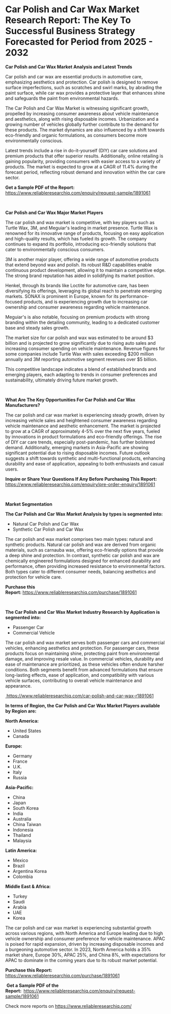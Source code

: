 <p><h1>Car Polish and Car Wax Market Research Report: The Key To Successful Business Strategy Forecasted for Period from 2025 - 2032</h1></p><p><strong>Car Polish and Car Wax Market Analysis and Latest Trends</strong></p>
<p><p>Car polish and car wax are essential products in automotive care, emphasizing aesthetics and protection. Car polish is designed to remove surface imperfections, such as scratches and swirl marks, by abrading the paint surface, while car wax provides a protective layer that enhances shine and safeguards the paint from environmental hazards.</p><p>The Car Polish and Car Wax Market is witnessing significant growth, propelled by increasing consumer awareness about vehicle maintenance and aesthetics, along with rising disposable incomes. Urbanization and a growing number of vehicles globally further contribute to the demand for these products. The market dynamics are also influenced by a shift towards eco-friendly and organic formulations, as consumers become more environmentally conscious.</p><p>Latest trends include a rise in do-it-yourself (DIY) car care solutions and premium products that offer superior results. Additionally, online retailing is gaining popularity, providing consumers with easier access to a variety of products. The market is expected to grow at a CAGR of 11.4% during the forecast period, reflecting robust demand and innovation within the car care sector.</p></p>
<p><strong>Get a Sample PDF of the Report:&nbsp;</strong> <a href="https://www.reliableresearchiq.com/enquiry/request-sample/1891061?utm_campaign=103&utm_medium=2&utm_source=Github&utm_content=ia&utm_term=14012025&utm_id=car-polish-and-car-wax">https://www.reliableresearchiq.com/enquiry/request-sample/1891061</a></p>
<p>&nbsp;</p>
<p><strong>Car Polish and Car Wax Major Market Players</strong></p>
<p><p>The car polish and wax market is competitive, with key players such as Turtle Wax, 3M, and Meguiar's leading in market presence. Turtle Wax is renowned for its innovative range of products, focusing on easy application and high-quality results, which has fueled its growth. The company continues to expand its portfolio, introducing eco-friendly solutions that cater to environmentally conscious consumers.</p><p>3M is another major player, offering a wide range of automotive products that extend beyond wax and polish. Its robust R&D capabilities enable continuous product development, allowing it to maintain a competitive edge. The strong brand reputation has aided in solidifying its market position.</p><p>Henkel, through its brands like Loctite for automotive care, has been diversifying its offerings, leveraging its global reach to penetrate emerging markets. SONAX is prominent in Europe, known for its performance-focused products, and is experiencing growth due to increasing car ownership and consumer awareness regarding vehicle maintenance.</p><p>Meguiar's is also notable, focusing on premium products with strong branding within the detailing community, leading to a dedicated customer base and steady sales growth. </p><p>The market size for car polish and wax was estimated to be around $3 billion and is projected to grow significantly due to rising auto sales and increasing consumer spending on vehicle maintenance. Revenue figures for some companies include Turtle Wax with sales exceeding $200 million annually and 3M reporting automotive segment revenues over $5 billion.</p><p>This competitive landscape indicates a blend of established brands and emerging players, each adapting to trends in consumer preferences and sustainability, ultimately driving future market growth.</p></p>
<p>&nbsp;</p>
<p><strong>What Are The Key Opportunities For Car Polish and Car Wax Manufacturers?</strong></p>
<p><p>The car polish and car wax market is experiencing steady growth, driven by increasing vehicle sales and heightened consumer awareness regarding vehicle maintenance and aesthetic enhancement. The market is projected to grow at a CAGR of approximately 4-5% over the next five years, fueled by innovations in product formulations and eco-friendly offerings. The rise of DIY car care trends, especially post-pandemic, has further bolstered demand. Additionally, emerging markets in Asia-Pacific are showing significant potential due to rising disposable incomes. Future outlook suggests a shift towards synthetic and multi-functional products, enhancing durability and ease of application, appealing to both enthusiasts and casual users.</p></p>
<p><strong>Inquire or Share Your Questions If Any Before Purchasing This Report:</strong> <a href="https://www.reliableresearchiq.com/enquiry/pre-order-enquiry/1891061?utm_campaign=103&utm_medium=2&utm_source=Github&utm_content=ia&utm_term=14012025&utm_id=car-polish-and-car-wax">https://www.reliableresearchiq.com/enquiry/pre-order-enquiry/1891061</a></p>
<p>&nbsp;</p>
<p><strong>Market Segmentation</strong></p>
<p><strong>The Car Polish and Car Wax Market Analysis by types is segmented into:</strong></p>
<p><ul><li>Natural Car Polish and Car Wax</li><li>Synthetic Car Polish and Car Wax</li></ul></p>
<p><p>The car polish and wax market comprises two main types: natural and synthetic products. Natural car polish and wax are derived from organic materials, such as carnauba wax, offering eco-friendly options that provide a deep shine and protection. In contrast, synthetic car polish and wax are chemically engineered formulations designed for enhanced durability and performance, often providing increased resistance to environmental factors. Both types cater to different consumer needs, balancing aesthetics and protection for vehicle care.</p></p>
<p><strong>Purchase this Report:&nbsp;</strong><a href="https://www.reliableresearchiq.com/purchase/1891061?utm_campaign=103&utm_medium=2&utm_source=Github&utm_content=ia&utm_term=14012025&utm_id=car-polish-and-car-wax">https://www.reliableresearchiq.com/purchase/1891061</a></p>
<p>&nbsp;</p>
<p><strong>The Car Polish and Car Wax Market Industry Research by Application is segmented into:</strong></p>
<p><ul><li>Passenger Car</li><li>Commercial Vehicle</li></ul></p>
<p><p>The car polish and wax market serves both passenger cars and commercial vehicles, enhancing aesthetics and protection. For passenger cars, these products focus on maintaining shine, protecting paint from environmental damage, and improving resale value. In commercial vehicles, durability and ease of maintenance are prioritized, as these vehicles often endure harsher conditions. Both segments benefit from advanced formulations that ensure long-lasting effects, ease of application, and compatibility with various vehicle surfaces, contributing to overall vehicle maintenance and appearance.</p></p>
<p><a href="https://www.reliableresearchiq.com/car-polish-and-car-wax-r1891061?utm_campaign=103&utm_medium=2&utm_source=Github&utm_content=ia&utm_term=14012025&utm_id=car-polish-and-car-wax">&nbsp;https://www.reliableresearchiq.com/car-polish-and-car-wax-r1891061</a></p>
<p><strong>In terms of Region, the Car Polish and Car Wax Market Players available by Region are:</strong></p>
<p>
    <p> <strong> North America: </strong>
        <ul>
            <li>United States</li>
            <li>Canada</li>
        </ul>
        </p> 
    <p> <strong> Europe: </strong>
        <ul>
            <li>Germany</li>
            <li>France</li>
            <li>U.K.</li>
            <li>Italy</li>
            <li>Russia</li>
        </ul>
        </p> 
    <p> <strong> Asia-Pacific: </strong>
        <ul>
            <li>China</li>
            <li>Japan</li>
            <li>South Korea</li>
            <li>India</li>
            <li>Australia</li>
            <li>China Taiwan</li>
            <li>Indonesia</li>
            <li>Thailand</li>
            <li>Malaysia</li>
        </ul>
        </p> 
    <p> <strong> Latin America: </strong>
        <ul>
            <li>Mexico</li>
            <li>Brazil</li>
            <li>Argentina Korea</li>
            <li>Colombia</li>
        </ul>
        </p> 
    <p> <strong> Middle East & Africa: </strong>
        <ul>
            <li>Turkey</li>
            <li>Saudi</li>
            <li>Arabia</li>
            <li>UAE</li>
            <li>Korea</li>
        </ul>
    </p>
    </p>
<p><p>The car polish and car wax market is experiencing substantial growth across various regions, with North America and Europe leading due to high vehicle ownership and consumer preference for vehicle maintenance. APAC is poised for rapid expansion, driven by increasing disposable incomes and a burgeoning automotive sector. In 2023, North America holds a 35% market share, Europe 30%, APAC 25%, and China 8%, with expectations for APAC to dominate in the coming years due to its robust market potential.</p></p>
<p><strong>Purchase this Report: </strong><a href="https://www.reliableresearchiq.com/purchase/1891061?utm_campaign=103&utm_medium=2&utm_source=Github&utm_content=ia&utm_term=14012025&utm_id=car-polish-and-car-wax">https://www.reliableresearchiq.com/purchase/1891061</a></p>
<p>&nbsp;<strong>Get a Sample PDF of the Report:&nbsp;&nbsp;</strong><a href="https://www.reliableresearchiq.com/enquiry/request-sample/1891061?utm_campaign=103&utm_medium=2&utm_source=Github&utm_content=ia&utm_term=14012025&utm_id=car-polish-and-car-wax">https://www.reliableresearchiq.com/enquiry/request-sample/1891061</a></p>
<p><strong></strong></p>
<p>Check more reports on <a href="https://www.reliableresearchiq.com/?utm_campaign=103&utm_medium=2&utm_source=Github&utm_content=ia&utm_term=14012025&utm_id=car-polish-and-car-wax">https://www.reliableresearchiq.com/</a></p>